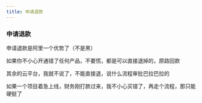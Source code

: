 ```yaml
---
title: 申请退款
---
```

### 申请退款

申请退款是阿里一个优势了（不是黑）

如果你不小心开通错了任何产品，不要慌，都是可以直接退掉的，原路回款

其余的云平台，我就不说了，不能直接退，说什么流程审批巴拉巴拉的

如果一个项目着急上线，财务刚打款过来，我不小心买错了，再走个流程，那只能硬挺了